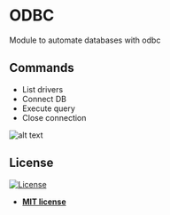 # ODBC

Module to automate databases with odbc

## Commands
<ul class="commands_readme">
    <li>List drivers</li>
    <li>Connect DB</li>
    <li>Execute query</li>
    <li>Close connection</li>
</ul>

![alt text](https://github.com/rocketbot-cl/odbc/blob/master/example/odbc.jpg)


<h2>License</h2>

<p><a href="http://badges.mit-license.org" rel="nofollow"><img src="https://camo.githubusercontent.com/107590fac8cbd65071396bb4d04040f76cde5bde/687474703a2f2f696d672e736869656c64732e696f2f3a6c6963656e73652d6d69742d626c75652e7376673f7374796c653d666c61742d737175617265" alt="License" data-canonical-src="http://img.shields.io/:license-mit-blue.svg?style=flat-square" style="max-width:100%;"></a></p>

<ul>
  <li><strong><a href="http://opensource.org/licenses/mit-license.php" rel="nofollow">MIT license</a></strong></li>
</ul>  
